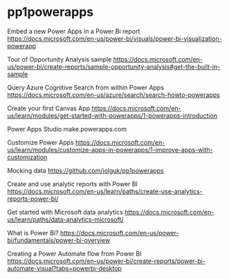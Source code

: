 # pp1powerapps

Embed a new Power Apps in a Power Bi report https://docs.microsoft.com/en-us/power-bi/visuals/power-bi-visualization-powerapp

Tour of Opportunity Analysis sample https://docs.microsoft.com/en-us/power-bi/create-reports/sample-opportunity-analysis#get-the-built-in-sample

Query Azure Cognitive Search from within Power Apps https://docs.microsoft.com/en-us/azure/search/search-howto-powerapps

Create your first Canvas App https://docs.microsoft.com/en-us/learn/modules/get-started-with-powerapps/1-powerapps-introduction

Power Apps Studio make.powerapps.com

Customize Power Apps https://docs.microsoft.com/en-us/learn/modules/customize-apps-in-powerapps/1-improve-apps-with-customization

Mocking data https://github.com/jolguk/pp1powerapps

Create and use analytic reports with Power BI https://docs.microsoft.com/en-us/learn/paths/create-use-analytics-reports-power-bi/

Get started with Microsoft data analytics https://docs.microsoft.com/en-us/learn/paths/data-analytics-microsoft/

What is Power Bi? https://docs.microsoft.com/en-us/power-bi/fundamentals/power-bi-overview

Creating a Power Automate flow from Power BI https://docs.microsoft.com/en-us/power-bi/create-reports/power-bi-automate-visual?tabs=powerbi-desktop



